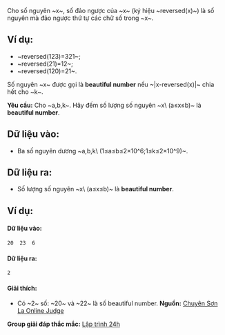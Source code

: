 Cho số nguyên ~x~, số đảo ngược của ~x~ (ký hiệu ~reversed(x)~) là số nguyên mà đảo ngược thứ tự các chữ số trong ~x~.

## Ví dụ: 
- ~reversed(123)=321~;
- ~reversed(21)=12~;
- ~reversed(120)=21~.

Số nguyên ~x~ được gọi là **beautiful number** nếu ~|x-reversed(x)|~ chia hết cho ~k~.

**Yêu cầu:** Cho ~a,b,k~. Hãy đếm số lượng số nguyên ~x\ (a≤x≤b)~ là **beautiful number**.

## Dữ liệu vào:
- Ba số nguyên dương ~a,b,k\ (1≤a≤b≤2×10^6;1≤k≤2×10^9)~.

## Dữ liệu ra:
- Số lượng số nguyên ~x\ (a≤x≤b)~ là **beautiful number**.

## Ví dụ:
#### Dữ liệu vào:
```
20  23  6
```

#### Dữ liệu ra:
```
2
```

#### Giải thích:
- Có ~2~ số: ~20~ và ~22~ là số beautiful number.
**Nguồn:** [Chuyên Sơn La Online Judge](http://csloj.ddns.net/)

**Group giải đáp thắc mắc:** [Lập trình 24h](https://www.facebook.com/groups/1386904321519984)